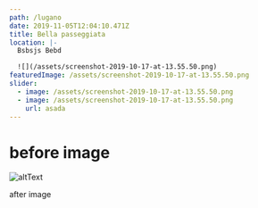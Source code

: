 ```yaml
---
path: /lugano
date: 2019-11-05T12:04:10.471Z
title: Bella passeggiata
location: |-
  Bsbsjs Bebd

  ![](/assets/screenshot-2019-10-17-at-13.55.50.png)
featuredImage: /assets/screenshot-2019-10-17-at-13.55.50.png
slider:
  - image: /assets/screenshot-2019-10-17-at-13.55.50.png
  - image: /assets/screenshot-2019-10-17-at-13.55.50.png
    url: asada
---
```

# before image

![altText](/assets/screenshot-2019-10-17-at-13.55.50.png "titleOfTheImage")

after image
